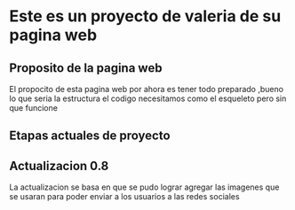 # Este es un proyecto  de valeria de su pagina web
## Proposito de la pagina web
El propocito de esta pagina web por ahora es tener todo preparado ,bueno lo que seria la estructura el codigo necesitamos como el esqueleto pero sin que funcione 
## Etapas actuales de proyecto 
## Actualizacion 0.8
La actualizacion se basa en que se pudo lograr agregar las imagenes que se usaran para poder enviar a los usuarios a las redes sociales 